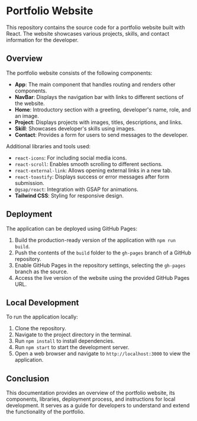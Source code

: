 # Portfolio Website

This repository contains the source code for a portfolio website built with React. The website showcases various projects, skills, and contact information for the developer.

## Overview

The portfolio website consists of the following components:

- **App**: The main component that handles routing and renders other components.
- **NavBar**: Displays the navigation bar with links to different sections of the website.
- **Home**: Introductory section with a greeting, developer's name, role, and an image.
- **Project**: Displays projects with images, titles, descriptions, and links.
- **Skill**: Showcases developer's skills using images.
- **Contact**: Provides a form for users to send messages to the developer.

Additional libraries and tools used:

- `react-icons`: For including social media icons.
- `react-scroll`: Enables smooth scrolling to different sections.
- `react-external-link`: Allows opening external links in a new tab.
- `react-toastify`: Displays success or error messages after form submission.
- `@gsap/react`: Integration with GSAP for animations.
- **Tailwind CSS**: Styling for responsive design.

## Deployment

The application can be deployed using GitHub Pages:

1. Build the production-ready version of the application with `npm run build`.
2. Push the contents of the `build` folder to the `gh-pages` branch of a GitHub repository.
3. Enable GitHub Pages in the repository settings, selecting the `gh-pages` branch as the source.
4. Access the live version of the website using the provided GitHub Pages URL.

## Local Development

To run the application locally:

1. Clone the repository.
2. Navigate to the project directory in the terminal.
3. Run `npm install` to install dependencies.
4. Run `npm start` to start the development server.
5. Open a web browser and navigate to `http://localhost:3000` to view the application.

## Conclusion

This documentation provides an overview of the portfolio website, its components, libraries, deployment process, and instructions for local development. It serves as a guide for developers to understand and extend the functionality of the portfolio.
